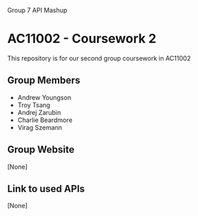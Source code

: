 Group 7 API Mashup
# AC11002 - Coursework 2
This repository is for our second group coursework in AC11002

## Group Members
- Andrew Youngson
- Troy Tsang
- Andrej Zarubin
- Charlie Beardmore
- Virag Szemann

## Group Website
[None]

## Link to used APIs
[None]
